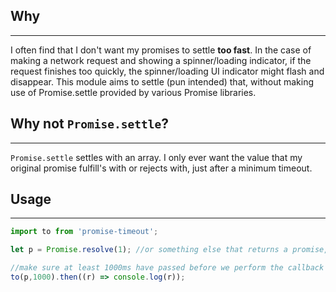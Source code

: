 ## Why
---

I often find that I don't want my promises to settle **too fast**. In the case of making a network request and showing a spinner/loading indicator, if the request finishes too quickly, the spinner/loading UI indicator might flash and disappear. This module aims to settle (pun intended) that, without making use of Promise.settle provided by various Promise libraries.

## Why not `Promise.settle`?
---
`Promise.settle` settles with an array. I only ever want the value that my original promise fulfill's with or rejects with, just after a minimum timeout.

## Usage
----
```js
import to from 'promise-timeout';

let p = Promise.resolve(1); //or something else that returns a promise, like a network request

//make sure at least 1000ms have passed before we perform the callback
to(p,1000).then((r) => console.log(r));
```
